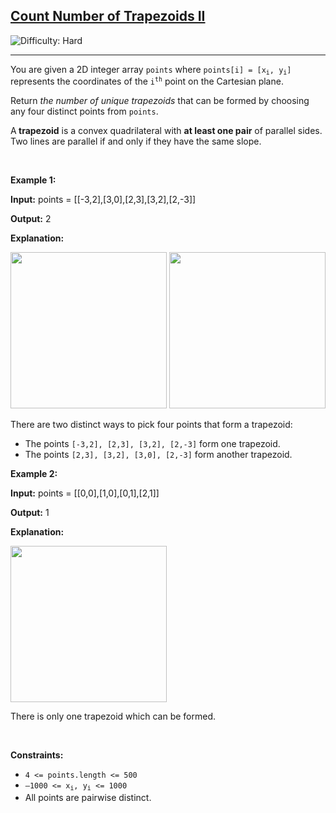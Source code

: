 <h2><a href="https://leetcode.com/problems/count-number-of-trapezoids-ii">Count Number of Trapezoids II</a></h2> <img src='https://img.shields.io/badge/Difficulty-Hard-red' alt='Difficulty: Hard' /><hr><p data-end="189" data-start="146">You are given a 2D integer array <code>points</code> where <code>points[i] = [x<sub>i</sub>, y<sub>i</sub>]</code> represents the coordinates of the <code>i<sup>th</sup></code> point on the Cartesian plane.</p>

<p data-end="189" data-start="146">Return <em data-end="330" data-start="297">the number of unique </em><em>trapezoids</em> that can be formed by choosing any four distinct points from <code>points</code>.</p>

<p data-end="579" data-start="405">A<b> </b><strong>trapezoid</strong> is a convex quadrilateral with <strong data-end="496" data-start="475">at least one pair</strong> of parallel sides. Two lines are parallel if and only if they have the same slope.</p>

<p>&nbsp;</p>
<p><strong class="example">Example 1:</strong></p>

<div class="example-block">
<p><strong>Input:</strong> <span class="example-io">points = [[-3,2],[3,0],[2,3],[3,2],[2,-3]]</span></p>

<p><strong>Output:</strong> <span class="example-io">2</span></p>

<p><strong>Explanation:</strong></p>

<p><img alt="" src="https://assets.leetcode.com/uploads/2025/04/29/desmos-graph-4.png" style="width: 250px; height: 250px;" /> <img alt="" src="https://assets.leetcode.com/uploads/2025/04/29/desmos-graph-3.png" style="width: 250px; height: 250px;" /></p>

<p>There are two distinct ways to pick four points that form a trapezoid:</p>

<ul>
	<li>The points <code>[-3,2], [2,3], [3,2], [2,-3]</code> form one trapezoid.</li>
	<li>The points <code>[2,3], [3,2], [3,0], [2,-3]</code> form another trapezoid.</li>
</ul>
</div>

<p><strong class="example">Example 2:</strong></p>

<div class="example-block">
<p><strong>Input:</strong> <span class="example-io">points = [[0,0],[1,0],[0,1],[2,1]]</span></p>

<p><strong>Output:</strong> <span class="example-io">1</span></p>

<p><strong>Explanation:</strong></p>

<p><img alt="" src="https://assets.leetcode.com/uploads/2025/04/29/desmos-graph-5.png" style="width: 250px; height: 250px;" /></p>

<p>There is only one trapezoid which can be formed.</p>
</div>

<p>&nbsp;</p>
<p><strong>Constraints:</strong></p>

<ul>
	<li><code>4 &lt;= points.length &lt;= 500</code></li>
	<li><code>&ndash;1000 &lt;= x<sub>i</sub>, y<sub>i</sub> &lt;= 1000</code></li>
	<li>All points are pairwise distinct.</li>
</ul>
